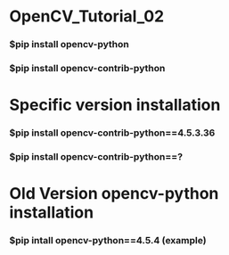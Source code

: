 # OpenCV_Tutorial_02

### $pip install opencv-python

### $pip install opencv-contrib-python

# Specific version installation
### $pip install opencv-contrib-python==4.5.3.36

### $pip install opencv-contrib-python==?

# Old Version opencv-python installation 
### $pip intall opencv-python==4.5.4 (example)

